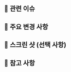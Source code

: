 ## 📌 관련 이슈
<!-- 코드를 추가/변경하게 된 이유 및 해결한 이슈 번호 
ex) - Resolved #2 -->

## 🔑 주요 변경 사항
<!-- > 주요 구현 사항 -->

## 📸 스크린 샷 (선택 사항)

## 📖 참고 사항
